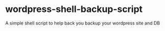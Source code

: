 # wordpress-shell-backup-script
A simple shell script to help back you backup your wordpress site and DB
